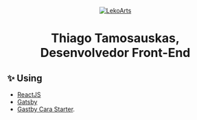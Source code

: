 <p align="center">
  <a href="https://cara.lekoarts.de">
    <img alt="LekoArts" src="https://img.lekoarts.de/gatsby/gatsby-site-illustration.png" />
  </a>
</p>
<h1 align="center">
  Thiago Tamosauskas, Desenvolvedor Front-End
</h1>


## ✨ Using

- [ReactJS](https://github.com/facebook/react)
- [Gatsby](https://github.com/gatsbyjs/gatsby)
- [Gastby Cara Starter](https://github.com/LekoArts/gatsby-themes/tree/master/themes/gatsby-theme-cara).